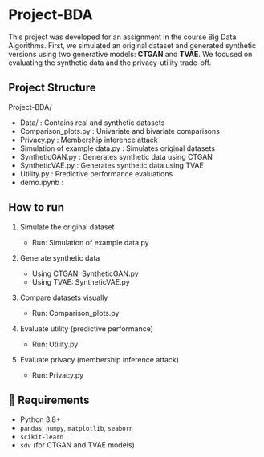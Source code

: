 # Project-BDA


This project was developed for an assignment in the course Big Data Algorithms. First, we simulated an original dataset and generated synthetic versions using two generative models: **CTGAN** and **TVAE**. We focused on evaluating the synthetic data and the privacy-utility trade-off. 

## Project Structure

Project-BDA/
- Data/                         :  Contains real and synthetic datasets
- Comparison_plots.py           :  Univariate and bivariate comparisons
- Privacy.py                    :  Membership inference attack
- Simulation of example data.py : Simulates original datasets
- SyntheticGAN.py               : Generates synthetic data using CTGAN
- SyntheticVAE.py               : Generates synthetic data using TVAE
- Utility.py                    : Predictive performance evaluations
- demo.ipynb                    : 

## How to run

1. Simulate the original dataset
    - Run: Simulation of example data.py

2. Generate synthetic data
    - Using CTGAN: SyntheticGAN.py
    - Using TVAE: SyntheticVAE.py

3. Compare datasets visually
    - Run: Comparison_plots.py

4. Evaluate utility (predictive performance)
    - Run: Utility.py

5. Evaluate privacy (membership inference attack)
   - Run: Privacy.py

## 🔧 Requirements

- Python 3.8+
- `pandas`, `numpy`, `matplotlib`, `seaborn`
- `scikit-learn`
- `sdv` (for CTGAN and TVAE models)
